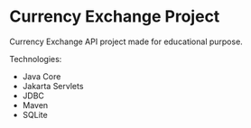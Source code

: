 # Currency Exchange Project

Currency Exchange API project made for educational purpose.

Technologies:
- Java Core
- Jakarta Servlets
- JDBC
- Maven
- SQLite
